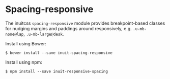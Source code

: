 # Spacing-responsive

The inuitcss `spacing-responsive` module provides breakpoint-based classes for
nudging margins and paddings around responsively, e.g. `.u-mb-none@lap`, `.u-mb-large@desk`.

Install using Bower:

    $ bower install --save inuit-spacing-responsive

Install using npm:

    $ npm install --save inuit-responsive-spacing
